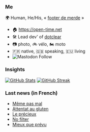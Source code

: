 ### Me

🌍 Human, He/His, « [footer de merde](https://open-time.net/post/2013/07/17/La-veritable-histoire-du-Footer-de-merde-) » 
* 🏠 https://open-time.net 
* 🛠️ Lead dev' of [dotclear](https://git.dotclear.org/dev/dotclear)
* 📷 photo, 🚲 vélo, 🏍️ moto 
* 🇫🇷 native, 🇬🇧 speaking, 🇪🇺 living
* ![Mastodon Follow](https://img.shields.io/mastodon/follow/000003275?domain=https%3A%2F%2Fmstdn.nrkn.fr&style=flat-square)

### Insights

[![GitHub Stats](https://github-readme-stats.vercel.app/api?username=franck-paul)](https://github.com/franck-paul)
[![GitHub Streak](https://github-readme-streak-stats.herokuapp.com?user=franck-paul)](https://git.io/streak-stats)

### Last news (in French)

<!-- BLOG-POST-LIST:START -->
- [Même pas mal](https://open-time.net/post/2022/12/29/Meme-pas-mal)
- [Attentat au gluten](https://open-time.net/post/2022/12/28/Attentat-au-gluten)
- [Le précieux](https://open-time.net/post/2022/12/27/Le-precieux)
- [No filter](https://open-time.net/post/2022/12/26/No-filter)
- [Mieux que prévu](https://open-time.net/post/2022/12/25/Mieux-que-prevu)
<!-- BLOG-POST-LIST:END -->
